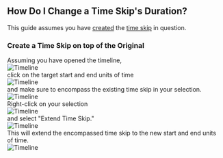 ## How Do I Change a Time Skip's Duration?

This guide assumes you have [created](/How%20Do%20I/Create/a%20Time%20Skip.md) the [time skip](/What%20is/a%20Time%20Skip.md) in question.

### Create a Time Skip on top of the Original
Assuming you have opened the timeline,  
![Timeline](TODO)  
click on the target start and end units of time  
![Timeline](TODO)  
and make sure to encompass the existing time skip in your selection.  
![Timeline](TODO)  
Right-click on your selection  
![Timeline](TODO)  
and select "Extend Time Skip."  
![Timeline](TODO)  
This will extend the encompassed time skip to the new start and end units of time.  
![Timeline](TODO)  
